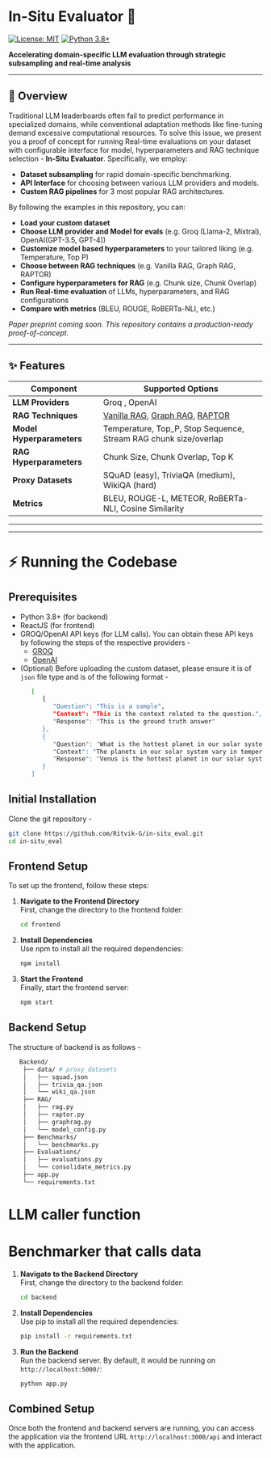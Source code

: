 # In-Situ Evaluator 🚀

[![License: MIT](https://img.shields.io/badge/License-MIT-yellow.svg)](https://opensource.org/licenses/MIT)
[![Python 3.8+](https://img.shields.io/badge/python-3.8+-blue.svg)](https://www.python.org/downloads/)

**Accelerating domain-specific LLM evaluation through strategic subsampling and real-time analysis**

---

## 📖 Overview

Traditional LLM leaderboards often fail to predict performance in specialized domains, while conventional adaptation methods like fine-tuning demand excessive computational resources. To solve this issue, we present you a proof of concept for running Real-time evaluations on your dataset with configurable interface for model, hyperparameters and RAG technique selection -  **In-Situ Evaluator**. Specifically, we employ:
- **Dataset subsampling** for rapid domain-specific benchmarking.
- **API Interface** for choosing between various LLM providers and models.
- **Custom RAG pipelines** for 3 most popular RAG architectures.


By following the examples in this repository, you can:
- **Load your custom dataset**
- **Choose LLM provider and Model for evals** (e.g. Groq (Llama-2, Mixtral), OpenAI(GPT-3.5, GPT-4))
- **Customize model based hyperparameters** to your tailored liking (e.g. Temperature, Top P)
- **Choose between RAG techniques** (e.g. Vanilla RAG, Graph RAG, RAPTOR)
- **Configure hyperparameters for RAG** (e.g. Chunk size, Chunk Overlap)
- **Run Real-time evaluation** of LLMs, hyperparameters, and RAG configurations
- **Compare with metrics** (BLEU, ROUGE, RoBERTa-NLI, etc.)


_Paper preprint coming soon. This repository contains a production-ready proof-of-concept._

---

## ✨ Features

| **Component**         | **Supported Options**                                                                 |
|------------------------|---------------------------------------------------------------------------------------|
| **LLM Providers**           | Groq , OpenAI                                       |
| **RAG Techniques**     | [Vanilla RAG](https://arxiv.org/pdf/2005.11401), [Graph RAG](https://arxiv.org/pdf/2404.16130), [RAPTOR](https://arxiv.org/pdf/2401.18059)|
| **Model Hyperparameters**    | Temperature, Top_P, Stop Sequence, Stream RAG chunk size/overlap             |
| **RAG Hyperparameters** | Chunk Size, Chunk Overlap, Top K | 
| **Proxy Datasets**           | SQuAD (easy), TriviaQA (medium), WikiQA (hard)                                  |
| **Metrics**            | BLEU, ROUGE-L, METEOR, RoBERTa-NLI, Cosine Similarity                                 |

---


---

# ⚡ Running the Codebase

## Prerequisites
- Python 3.8+ (for backend)
- ReactJS (for frontend)
- GROQ/OpenAI API keys (for LLM calls). You can obtain these API keys by following the steps of the respective providers - 
   - [GROQ](https://console.groq.com/keys)
   - [OpenAI](https://platform.openai.com/api-keys)
- (Optional) Before uploading the custom dataset, please ensure it is of `json` file type and is of the following format - 
   ```bash
      [
         {
            "Question": "This is a sample",
            "Context": "This is the context related to the question.",
            "Response": "This is the ground truth answer"
         },
         {
            "Question": "What is the hottest planet in our solar system?",
            "Context": "The planets in our solar system vary in temperature due to their distance from the Sun, atmospheric composition, and other factors.",
            "Response": "Venus is the hottest planet in our solar system, with surface temperatures reaching up to 462°C (864°F), due to its thick atmosphere and runaway greenhouse effect."
         }
      ]
   ```

## Initial Installation
Clone the git repository - 
```bash
git clone https://github.com/Ritvik-G/in-situ_eval.git
cd in-situ_eval
```

## Frontend Setup

To set up the frontend, follow these steps:

1. **Navigate to the Frontend Directory**  
   First, change the directory to the frontend folder:
   ```bash
   cd frontend
2. **Install Dependencies**  
   Use npm to install all the required dependencies:
   ```bash
   npm install
3. **Start the Frontend**  
   Finally, start the frontend server:
   ```bash
   npm start

## Backend Setup

The structure of backend is as follows - 

```bash
   Backend/
    ├── data/ # proxy datasets
    │   ├── squad.json
    │   ├── trivia_qa.json
    │   └── wiki_qa.json
    ├── RAG/
    │   ├── rag.py
    │   ├── raptor.py
    │   ├── graphrag.py
    │   └── model_config.py  
    ├── Benchmarks/ 
    │   └── benchmarks.py
    ├── Evaluations/
    │   ├── evaluations.py
    │   └── consolidate_metrics.py
    ├── app.py
    └── requirements.txt

```

# LLM caller function
# Benchmarker that calls data

1. **Navigate to the Backend Directory**  
   First, change the directory to the backend folder:
   ```bash
   cd backend
2. **Install Dependencies**  
   Use pip to install all the required dependencies:
   ```bash
   pip install -r requirements.txt
3. **Run the Backend**  
   Run the backend server. By default, it would be running on `http://localhost:5000/`:
   ```bash
   python app.py
   ```
## Combined Setup
Once both the frontend and backend servers are running, you can access the application via the frontend URL `http://localhost:3000/api` and interact with the application.

